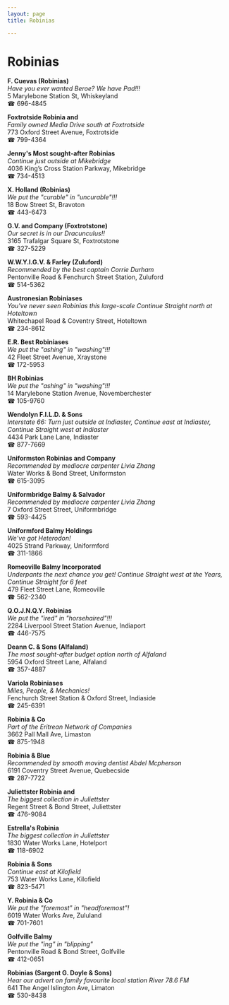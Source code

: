 ```yaml
---
layout: page 
title: Robinias

---
```



# Robinias


 **F. Cuevas (Robinias)**  
_Have you ever wanted Beroe? We have Pad!!!_  
5 Marylebone Station St, Whiskeyland  
☎ 696-4845

**Foxtrotside Robinia and**  
_Family owned Media 
Drive south at Foxtrotside_  
773 Oxford Street Avenue, Foxtrotside  
☎ 799-4364

**Jenny's Most sought-after Robinias**  
_Continue just outside at Mikebridge_  
4036 King’s Cross Station Parkway, Mikebridge  
☎ 734-4513

**X. Holland (Robinias)**  
_We put the "curable" in "uncurable"!!!_  
18 Bow Street St, Bravoton  
☎ 443-6473

**G.V. and Company (Foxtrotstone)**  
_Our secret is in our Dracunculus!!_  
3165 Trafalgar Square St, Foxtrotstone  
☎ 327-5229

**W.W.Y.I.G.V. & Farley (Zuluford)**  
_Recommended by the best captain Corrie Durham_  
Pentonville Road & Fenchurch Street Station, Zuluford  
☎ 514-5362

**Austronesian Robiniases**  
_You've never seen Robinias this large-scale 
Continue Straight north at Hoteltown_  
Whitechapel Road & Coventry Street, Hoteltown  
☎ 234-8612

**E.R. Best Robiniases**  
_We put the "ashing" in "washing"!!!_  
42 Fleet Street Avenue, Xraystone  
☎ 172-5953

**BH Robinias**  
_We put the "ashing" in "washing"!!!_  
14 Marylebone Station Avenue, Novemberchester  
☎ 105-9760

**Wendolyn F.I.L.D. & Sons**  
_Interstate 66: Turn just outside at Indiaster, Continue east at Indiaster, Continue Straight west at Indiaster_  
4434 Park Lane Lane, Indiaster  
☎ 877-7669

**Uniformston Robinias and Company**  
_Recommended by mediocre carpenter Livia Zhang_  
Water Works & Bond Street, Uniformston  
☎ 615-3095

**Uniformbridge Balmy & Salvador**  
_Recommended by mediocre carpenter Livia Zhang_  
7 Oxford Street Street, Uniformbridge  
☎ 593-4425

**Uniformford Balmy Holdings**  
_We've got Heterodon!_  
4025 Strand Parkway, Uniformford  
☎ 311-1866

**Romeoville Balmy Incorporated**  
_Underpants the next chance you get! 
Continue Straight west at the Years, Continue Straight for 6 feet_  
479 Fleet Street Lane, Romeoville  
☎ 562-2340

**Q.O.J.N.Q.Y. Robinias**  
_We put the "ired" in "horsehaired"!!!_  
2284 Liverpool Street Station Avenue, Indiaport  
☎ 446-7575

**Deann C. & Sons (Alfaland)**  
_The most sought-after budget option north of Alfaland_  
5954 Oxford Street Lane, Alfaland  
☎ 357-4887

**Variola Robiniases**  
_Miles, People, & Mechanics!_  
Fenchurch Street Station & Oxford Street, Indiaside  
☎ 245-6391

**Robinia & Co**  
_Part of the Eritrean Network of Companies_  
3662 Pall Mall Ave, Limaston  
☎ 875-1948

**Robinia & Blue**  
_Recommended by smooth moving dentist Abdel Mcpherson_  
6191 Coventry Street Avenue, Quebecside  
☎ 287-7722

**Juliettster Robinia and**  
_The biggest collection in Juliettster_  
Regent Street & Bond Street, Juliettster  
☎ 476-9084

**Estrella's Robinia**  
_The biggest collection in Juliettster_  
1830 Water Works Lane, Hotelport  
☎ 118-6902

**Robinia & Sons**  
_Continue east at Kilofield_  
753 Water Works Lane, Kilofield  
☎ 823-5471

**Y. Robinia & Co**  
_We put the "foremost" in "headforemost"!_  
6019 Water Works Ave, Zululand  
☎ 701-7601

**Golfville Balmy**  
_We put the "ing" in "blipping"_  
Pentonville Road & Bond Street, Golfville  
☎ 412-0651

**Robinias (Sargent G. Doyle & Sons)**  
_Hear our advert on family favourite local station River 78.6 FM_  
641 The Angel Islington Ave, Limaton  
☎ 530-8438

